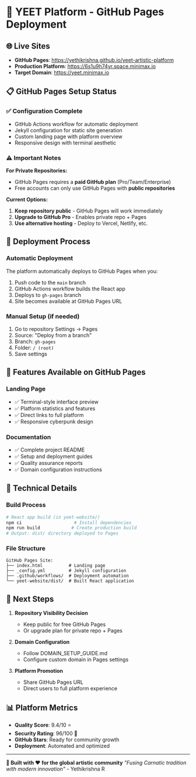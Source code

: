 # 🎨 YEET Platform - GitHub Pages Deployment

## 🌐 Live Sites

- **GitHub Pages**: https://yethikrishna.github.io/yeet-artistic-platform
- **Production Platform**: https://6s1u9h74yr.space.minimax.io
- **Target Domain**: https://yeet.minimax.io

## 📋 GitHub Pages Setup Status

### ✅ Configuration Complete
- GitHub Actions workflow for automatic deployment
- Jekyll configuration for static site generation
- Custom landing page with platform overview
- Responsive design with terminal aesthetic

### ⚠️ Important Notes

**For Private Repositories:**
- GitHub Pages requires a **paid GitHub plan** (Pro/Team/Enterprise)
- Free accounts can only use GitHub Pages with **public repositories**

**Current Options:**
1. **Keep repository public** - GitHub Pages will work immediately
2. **Upgrade to GitHub Pro** - Enables private repo + Pages
3. **Use alternative hosting** - Deploy to Vercel, Netlify, etc.

## 🚀 Deployment Process

### Automatic Deployment
The platform automatically deploys to GitHub Pages when you:
1. Push code to the `main` branch
2. GitHub Actions workflow builds the React app
3. Deploys to `gh-pages` branch
4. Site becomes available at GitHub Pages URL

### Manual Setup (if needed)
1. Go to repository Settings → Pages
2. Source: "Deploy from a branch"
3. Branch: `gh-pages` 
4. Folder: `/ (root)`
5. Save settings

## 🎨 Features Available on GitHub Pages

### Landing Page
- ✅ Terminal-style interface preview
- ✅ Platform statistics and features
- ✅ Direct links to full platform
- ✅ Responsive cyberpunk design

### Documentation
- ✅ Complete project README
- ✅ Setup and deployment guides
- ✅ Quality assurance reports
- ✅ Domain configuration instructions

## 🔧 Technical Details

### Build Process
```bash
# React app build (in yeet-website/)
npm ci                    # Install dependencies
npm run build            # Create production build
# Output: dist/ directory deployed to Pages
```

### File Structure
```
GitHub Pages Site:
├── index.html          # Landing page
├── _config.yml         # Jekyll configuration
├── .github/workflows/  # Deployment automation
└── yeet-website/dist/  # Built React application
```

## 🎯 Next Steps

1. **Repository Visibility Decision**
   - Keep public for free GitHub Pages
   - Or upgrade plan for private repo + Pages

2. **Domain Configuration**
   - Follow DOMAIN_SETUP_GUIDE.md
   - Configure custom domain in Pages settings

3. **Platform Promotion**
   - Share GitHub Pages URL
   - Direct users to full platform experience

## 📊 Platform Metrics

- **Quality Score**: 9.4/10 ⭐
- **Security Rating**: 96/100 🔐
- **GitHub Stars**: Ready for community growth
- **Deployment**: Automated and optimized

---

**🎨 Built with ❤️ for the global artistic community**
*"Fusing Carnatic tradition with modern innovation"* - Yethikrishna R
